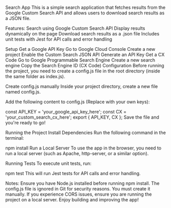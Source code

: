 Search App
This is a simple search application that fetches results from the Google Custom Search API and allows users to download search results as a JSON file.

 Features:
 Search using Google Custom Search API
 Display results dynamically on the page
 Download search results as a .json file
 Includes unit tests with Jest for API calls and error handling

Setup
Get a Google API Key
Go to Google Cloud Console
Create a new project
Enable the Custom Search JSON API
Generate an API Key
Get a CX Code
Go to Google Programmable Search Engine
Create a new search engine
Copy the Search Engine ID (CX Code)
Configuration
Before running the project, you need to create a config.js file in the root directory (inside the same folder as index.js).

Create config.js manually
Inside your project directory, create a new file named config.js.

Add the following content to config.js (Replace with your own keys):


const API_KEY = 'your_google_api_key_here';
const CX = 'your_custom_search_cx_here';
export { API_KEY, CX };
Save the file and you're ready to go! 

Running the Project
Install Dependencies
Run the following command in the terminal:


npm install
Run a Local Server
To use the app in the browser, you need to run a local server (such as Apache, http-server, or a similar option).

Running Tests
To execute unit tests, run:


npm test
This will run Jest tests for API calls and error handling.

Notes:
Ensure you have Node.js installed before running npm install.
The config.js file is ignored in Git for security reasons. You must create it manually.
If you experience CORS issues, ensure you are running the project on a local server.
Enjoy building and improving the app!


